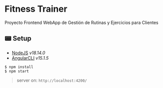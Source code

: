 # Fitness Trainer
Proyecto Frontend WebApp de Gestión de Rutinas y Ejercicios para Clientes


## 📟 Setup
- [NodeJS](https://nodejs.org) _v18.14.0_
- [AngularCLI](https://angular.io) _v15.1.5_

```
$ npm install
$ npm start
```

> server on: `http://localhost:4200/`